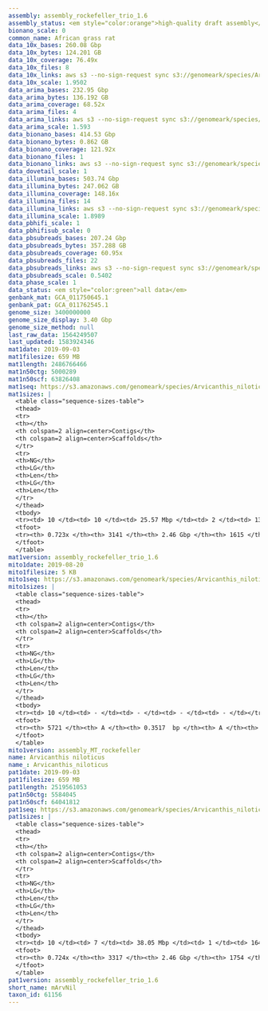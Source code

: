 ```yaml
---
assembly: assembly_rockefeller_trio_1.6
assembly_status: <em style="color:orange">high-quality draft assembly</em>
bionano_scale: 0
common_name: African grass rat
data_10x_bases: 260.08 Gbp
data_10x_bytes: 124.201 GB
data_10x_coverage: 76.49x
data_10x_files: 8
data_10x_links: aws s3 --no-sign-request sync s3://genomeark/species/Arvicanthis_niloticus/mArvNil1/genomic_data/10x/ .<br>
data_10x_scale: 1.9502
data_arima_bases: 232.95 Gbp
data_arima_bytes: 136.192 GB
data_arima_coverage: 68.52x
data_arima_files: 4
data_arima_links: aws s3 --no-sign-request sync s3://genomeark/species/Arvicanthis_niloticus/mArvNil1/genomic_data/arima/ .<br>
data_arima_scale: 1.593
data_bionano_bases: 414.53 Gbp
data_bionano_bytes: 0.862 GB
data_bionano_coverage: 121.92x
data_bionano_files: 1
data_bionano_links: aws s3 --no-sign-request sync s3://genomeark/species/Arvicanthis_niloticus/mArvNil1/genomic_data/bionano/ .<br>
data_dovetail_scale: 1
data_illumina_bases: 503.74 Gbp
data_illumina_bytes: 247.062 GB
data_illumina_coverage: 148.16x
data_illumina_files: 14
data_illumina_links: aws s3 --no-sign-request sync s3://genomeark/species/Arvicanthis_niloticus/mArvNil2/genomic_data/illumina/ .<br>aws s3 --no-sign-request sync s3://genomeark/species/Arvicanthis_niloticus/mArvNil3/genomic_data/illumina/ .<br>
data_illumina_scale: 1.8989
data_pbhifi_scale: 1
data_pbhifisub_scale: 0
data_pbsubreads_bases: 207.24 Gbp
data_pbsubreads_bytes: 357.288 GB
data_pbsubreads_coverage: 60.95x
data_pbsubreads_files: 22
data_pbsubreads_links: aws s3 --no-sign-request sync s3://genomeark/species/Arvicanthis_niloticus/mArvNil1/genomic_data/pacbio/ . --exclude "*ccs*bam*"<br>
data_pbsubreads_scale: 0.5402
data_phase_scale: 1
data_status: <em style="color:green">all data</em>
genbank_mat: GCA_011750645.1
genbank_pat: GCA_011762545.1
genome_size: 3400000000
genome_size_display: 3.40 Gbp
genome_size_method: null
last_raw_data: 1564249507
last_updated: 1583924346
mat1date: 2019-09-03
mat1filesize: 659 MB
mat1length: 2486766466
mat1n50ctg: 5000289
mat1n50scf: 63826408
mat1seq: https://s3.amazonaws.com/genomeark/species/Arvicanthis_niloticus/mArvNil1/assembly_rockefeller_trio_1.6/mArvNil1.mat.asm.20190903.fasta.gz
mat1sizes: |
  <table class="sequence-sizes-table">
  <thead>
  <tr>
  <th></th>
  <th colspan=2 align=center>Contigs</th>
  <th colspan=2 align=center>Scaffolds</th>
  </tr>
  <tr>
  <th>NG</th>
  <th>LG</th>
  <th>Len</th>
  <th>LG</th>
  <th>Len</th>
  </tr>
  </thead>
  <tbody>
  <tr><td> 10 </td><td> 10 </td><td> 25.57 Mbp </td><td> 2 </td><td> 139.09 Mbp </td></tr>  <tr><td> 20 </td><td> 28 </td><td> 16.42 Mbp </td><td> 4 </td><td> 131.09 Mbp </td></tr>  <tr><td> 30 </td><td> 54 </td><td> 11.48 Mbp </td><td> 8 </td><td> 88.78 Mbp </td></tr>  <tr><td> 40 </td><td> 89 </td><td> 7.78 Mbp </td><td> 12 </td><td> 78.78 Mbp </td></tr>  <tr style="background-color:#cccccc;"><td> 50 </td><td> 142 </td><td style="background-color:#88ff88;"> 5.00 Mbp </td><td> 16 </td><td style="background-color:#88ff88;"> 63.83 Mbp </td></tr>  <tr><td> 60 </td><td> 262 </td><td> 1.62 Mbp </td><td> 23 </td><td> 48.51 Mbp </td></tr>  <tr><td> 70 </td><td> 1417 </td><td> 76.53 Kbp </td><td> 42 </td><td> 0.88 Mbp </td></tr>  <tr><td> 80 </td><td> - </td><td> - </td><td> - </td><td> - </td></tr>  <tr><td> 90 </td><td> - </td><td> - </td><td> - </td><td> - </td></tr>  <tr><td> 100 </td><td> - </td><td> - </td><td> - </td><td> - </td></tr>  </tbody>
  <tfoot>
  <tr><th> 0.723x </th><th> 3141 </th><th> 2.46 Gbp </th><th> 1615 </th><th> 2.49 Gbp </th></tr>
  </tfoot>
  </table>
mat1version: assembly_rockefeller_trio_1.6
mito1date: 2019-08-20
mito1filesize: 5 KB
mito1seq: https://s3.amazonaws.com/genomeark/species/Arvicanthis_niloticus/mArvNil1/assembly_MT_rockefeller/mArvNil1.MT.20190820.fasta.gz
mito1sizes: |
  <table class="sequence-sizes-table">
  <thead>
  <tr>
  <th></th>
  <th colspan=2 align=center>Contigs</th>
  <th colspan=2 align=center>Scaffolds</th>
  </tr>
  <tr>
  <th>NG</th>
  <th>LG</th>
  <th>Len</th>
  <th>LG</th>
  <th>Len</th>
  </tr>
  </thead>
  <tbody>
  <tr><td> 10 </td><td> - </td><td> - </td><td> - </td><td> - </td></tr>  <tr><td> 20 </td><td> - </td><td> - </td><td> - </td><td> - </td></tr>  <tr><td> 30 </td><td> - </td><td> - </td><td> - </td><td> - </td></tr>  <tr><td> 40 </td><td> - </td><td> - </td><td> - </td><td> - </td></tr>  <tr style="background-color:#cccccc;"><td> 50 </td><td> - </td><td style="background-color:#ff8888;"> - </td><td> - </td><td style="background-color:#ff8888;"> - </td></tr>  <tr><td> 60 </td><td> - </td><td> - </td><td> - </td><td> - </td></tr>  <tr><td> 70 </td><td> - </td><td> - </td><td> - </td><td> - </td></tr>  <tr><td> 80 </td><td> - </td><td> - </td><td> - </td><td> - </td></tr>  <tr><td> 90 </td><td> - </td><td> - </td><td> - </td><td> - </td></tr>  <tr><td> 100 </td><td> - </td><td> - </td><td> - </td><td> - </td></tr>  </tbody>
  <tfoot>
  <tr><th> 5721 </th><th> A </th><th> 0.3517  bp </th><th> A </th><th> 0.3517  bp </th></tr>
  </tfoot>
  </table>
mito1version: assembly_MT_rockefeller
name: Arvicanthis niloticus
name_: Arvicanthis_niloticus
pat1date: 2019-09-03
pat1filesize: 659 MB
pat1length: 2519561053
pat1n50ctg: 5584045
pat1n50scf: 64041812
pat1seq: https://s3.amazonaws.com/genomeark/species/Arvicanthis_niloticus/mArvNil1/assembly_rockefeller_trio_1.6/mArvNil1.pat.asm.20190903.fasta.gz
pat1sizes: |
  <table class="sequence-sizes-table">
  <thead>
  <tr>
  <th></th>
  <th colspan=2 align=center>Contigs</th>
  <th colspan=2 align=center>Scaffolds</th>
  </tr>
  <tr>
  <th>NG</th>
  <th>LG</th>
  <th>Len</th>
  <th>LG</th>
  <th>Len</th>
  </tr>
  </thead>
  <tbody>
  <tr><td> 10 </td><td> 7 </td><td> 38.05 Mbp </td><td> 1 </td><td> 164.71 Mbp </td></tr>  <tr><td> 20 </td><td> 18 </td><td> 23.56 Mbp </td><td> 3 </td><td> 135.23 Mbp </td></tr>  <tr><td> 30 </td><td> 38 </td><td> 13.77 Mbp </td><td> 6 </td><td> 91.55 Mbp </td></tr>  <tr><td> 40 </td><td> 67 </td><td> 9.55 Mbp </td><td> 11 </td><td> 78.14 Mbp </td></tr>  <tr style="background-color:#cccccc;"><td> 50 </td><td> 112 </td><td style="background-color:#88ff88;"> 5.58 Mbp </td><td> 15 </td><td style="background-color:#88ff88;"> 64.04 Mbp </td></tr>  <tr><td> 60 </td><td> 216 </td><td> 1.65 Mbp </td><td> 22 </td><td> 50.89 Mbp </td></tr>  <tr><td> 70 </td><td> 1458 </td><td> 76.79 Kbp </td><td> 34 </td><td> 4.38 Mbp </td></tr>  <tr><td> 80 </td><td> - </td><td> - </td><td> - </td><td> - </td></tr>  <tr><td> 90 </td><td> - </td><td> - </td><td> - </td><td> - </td></tr>  <tr><td> 100 </td><td> - </td><td> - </td><td> - </td><td> - </td></tr>  </tbody>
  <tfoot>
  <tr><th> 0.724x </th><th> 3317 </th><th> 2.46 Gbp </th><th> 1754 </th><th> 2.52 Gbp </th></tr>
  </tfoot>
  </table>
pat1version: assembly_rockefeller_trio_1.6
short_name: mArvNil
taxon_id: 61156
---
```

